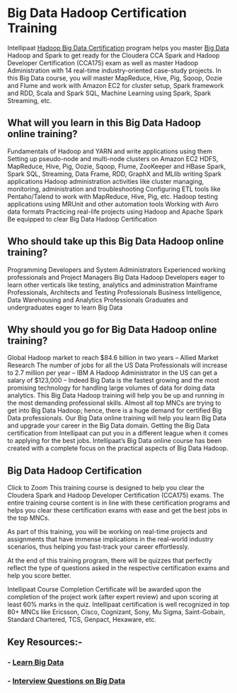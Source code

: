 # Big Data Hadoop Certification Training

Intellipaat [Hadoop Big Data Certification](https://intellipaat.com/big-data-hadoop-training/) program helps you master [Big Data](https://intellipaat.com/blog/tutorial/big-data-and-hadoop-tutorial/introduction-to-big-data-2/) Hadoop and Spark to get ready for the Cloudera CCA Spark and Hadoop Developer Certification (CCA175) exam as well as master Hadoop Administration with 14 real-time industry-oriented case-study projects. In this Big Data course, you will master MapReduce, Hive, Pig, Sqoop, Oozie and Flume and work with Amazon EC2 for cluster setup, Spark framework and RDD, Scala and Spark SQL, Machine Learning using Spark, Spark Streaming, etc.

## What will you learn in this Big Data Hadoop online training?

Fundamentals of Hadoop and YARN and write applications using them
Setting up pseudo-node and multi-node clusters on Amazon EC2
HDFS, MapReduce, Hive, Pig, Oozie, Sqoop, Flume, ZooKeeper and HBase
Spark, Spark SQL, Streaming, Data Frame, RDD, GraphX and MLlib writing Spark applications
Hadoop administration activities like cluster managing, monitoring, administration and troubleshooting
Configuring ETL tools like Pentaho/Talend to work with MapReduce, Hive, Pig, etc.
Hadoop testing applications using MRUnit and other automation tools
Working with Avro data formats
Practicing real-life projects using Hadoop and Apache Spark
Be equipped to clear Big Data Hadoop Certification

## Who should take up this Big Data Hadoop online training?

Programming Developers and System Administrators
Experienced working professionals and Project Managers
Big Data Hadoop Developers eager to learn other verticals like testing, analytics and administration
Mainframe Professionals, Architects and Testing Professionals
Business Intelligence, Data Warehousing and Analytics Professionals
Graduates and undergraduates eager to learn Big Data

## Why should you go for Big Data Hadoop online training?

Global Hadoop market to reach $84.6 billion in two years – Allied Market Research
The number of jobs for all the US Data Professionals will increase to 2.7 million per year – IBM
A Hadoop Administrator in the US can get a salary of $123,000 – Indeed
Big Data is the fastest growing and the most promising technology for handling large volumes of data for doing data analytics. This Big Data Hadoop training will help you be up and running in the most demanding professional skills. Almost all top MNCs are trying to get into Big Data Hadoop; hence, there is a huge demand for certified Big Data professionals. Our Big Data online training will help you learn Big Data and upgrade your career in the Big Data domain. Getting the Big Data certification from Intellipaat can put you in a different league when it comes to applying for the best jobs. Intellipaat’s Big Data online course has been created with a complete focus on the practical aspects of Big Data Hadoop.

## Big Data Hadoop Certification

Click to Zoom
This training course is designed to help you clear the Cloudera Spark and Hadoop Developer Certification (CCA175) exams. The entire training course content is in line with these certification programs and helps you clear these certification exams with ease and get the best jobs in the top MNCs.

As part of this training, you will be working on real-time projects and assignments that have immense implications in the real-world industry scenarios, thus helping you fast-track your career effortlessly.

At the end of this training program, there will be quizzes that perfectly reflect the type of questions asked in the respective certification exams and help you score better.

Intellipaat Course Completion Certificate will be awarded upon the completion of the project work (after expert review) and upon scoring at least 60% marks in the quiz. Intellipaat certification is well recognized in top 80+ MNCs like Ericsson, Cisco, Cognizant, Sony, Mu Sigma, Saint-Gobain, Standard Chartered, TCS, Genpact, Hexaware, etc.

## Key Resources:-
### - [Learn Big Data](https://intellipaat.com/blog/big-data-tutorial-for-beginners/) 
### - [Interview Questions on Big Data](https://intellipaat.com/blog/interview-question/big-data-hadoop-interview-questions/)
